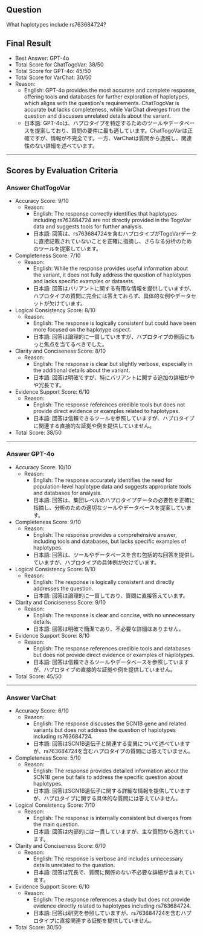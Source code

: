 ## Question

What haplotypes include rs763684724?

## Final Result

- Best Answer: GPT-4o
- Total Score for ChatTogoVar: 38/50
- Total Score for GPT-4o: 45/50
- Total Score for VarChat: 30/50
- Reason:
  - English: GPT-4o provides the most accurate and complete response, offering tools and databases for further exploration of haplotypes, which aligns with the question's requirements. ChatTogoVar is accurate but lacks completeness, while VarChat diverges from the question and discusses unrelated details about the variant.
  - 日本語: GPT-4oは、ハプロタイプを特定するためのツールやデータベースを提案しており、質問の要件に最も適しています。ChatTogoVarは正確ですが、情報が不完全です。一方、VarChatは質問から逸脱し、関連性のない詳細を述べています。

---

## Scores by Evaluation Criteria

### Answer ChatTogoVar
- Accuracy Score: 9/10
  - Reason: 
    - English: The response correctly identifies that haplotypes including rs763684724 are not directly provided in the TogoVar data and suggests tools for further analysis.
    - 日本語: 回答は、rs763684724を含むハプロタイプがTogoVarデータに直接記載されていないことを正確に指摘し、さらなる分析のためのツールを提案しています。
- Completeness Score: 7/10
  - Reason: 
    - English: While the response provides useful information about the variant, it does not fully address the question of haplotypes and lacks specific examples or datasets.
    - 日本語: 回答はバリアントに関する有用な情報を提供していますが、ハプロタイプの質問に完全には答えておらず、具体的な例やデータセットが欠けています。
- Logical Consistency Score: 8/10
  - Reason: 
    - English: The response is logically consistent but could have been more focused on the haplotype aspect.
    - 日本語: 回答は論理的に一貫していますが、ハプロタイプの側面にもっと焦点を当てるべきでした。
- Clarity and Conciseness Score: 8/10
  - Reason: 
    - English: The response is clear but slightly verbose, especially in the additional details about the variant.
    - 日本語: 回答は明確ですが、特にバリアントに関する追加の詳細がやや冗長です。
- Evidence Support Score: 6/10
  - Reason: 
    - English: The response references credible tools but does not provide direct evidence or examples related to haplotypes.
    - 日本語: 回答は信頼できるツールを参照していますが、ハプロタイプに関連する直接的な証拠や例を提供していません。
- Total Score: 38/50

---

### Answer GPT-4o
- Accuracy Score: 10/10
  - Reason: 
    - English: The response accurately identifies the need for population-level haplotype data and suggests appropriate tools and databases for analysis.
    - 日本語: 回答は、集団レベルのハプロタイプデータの必要性を正確に指摘し、分析のための適切なツールやデータベースを提案しています。
- Completeness Score: 9/10
  - Reason: 
    - English: The response provides a comprehensive answer, including tools and databases, but lacks specific examples of haplotypes.
    - 日本語: 回答は、ツールやデータベースを含む包括的な回答を提供していますが、ハプロタイプの具体例が欠けています。
- Logical Consistency Score: 9/10
  - Reason: 
    - English: The response is logically consistent and directly addresses the question.
    - 日本語: 回答は論理的に一貫しており、質問に直接答えています。
- Clarity and Conciseness Score: 9/10
  - Reason: 
    - English: The response is clear and concise, with no unnecessary details.
    - 日本語: 回答は明確で簡潔であり、不必要な詳細はありません。
- Evidence Support Score: 8/10
  - Reason: 
    - English: The response references credible tools and databases but does not provide direct evidence or examples of haplotypes.
    - 日本語: 回答は信頼できるツールやデータベースを参照していますが、ハプロタイプの直接的な証拠や例を提供していません。
- Total Score: 45/50

---

### Answer VarChat
- Accuracy Score: 6/10
  - Reason: 
    - English: The response discusses the SCN1B gene and related variants but does not address the question of haplotypes including rs763684724.
    - 日本語: 回答はSCN1B遺伝子と関連する変異について述べていますが、rs763684724を含むハプロタイプの質問には答えていません。
- Completeness Score: 5/10
  - Reason: 
    - English: The response provides detailed information about the SCN1B gene but fails to address the specific question about haplotypes.
    - 日本語: 回答はSCN1B遺伝子に関する詳細な情報を提供していますが、ハプロタイプに関する具体的な質問には答えていません。
- Logical Consistency Score: 7/10
  - Reason: 
    - English: The response is internally consistent but diverges from the main question.
    - 日本語: 回答は内部的には一貫していますが、主な質問から逸れています。
- Clarity and Conciseness Score: 6/10
  - Reason: 
    - English: The response is verbose and includes unnecessary details unrelated to the question.
    - 日本語: 回答は冗長で、質問に関係のない不必要な詳細が含まれています。
- Evidence Support Score: 6/10
  - Reason: 
    - English: The response references a study but does not provide evidence directly related to haplotypes including rs763684724.
    - 日本語: 回答は研究を参照していますが、rs763684724を含むハプロタイプに直接関連する証拠を提供していません。
- Total Score: 30/50